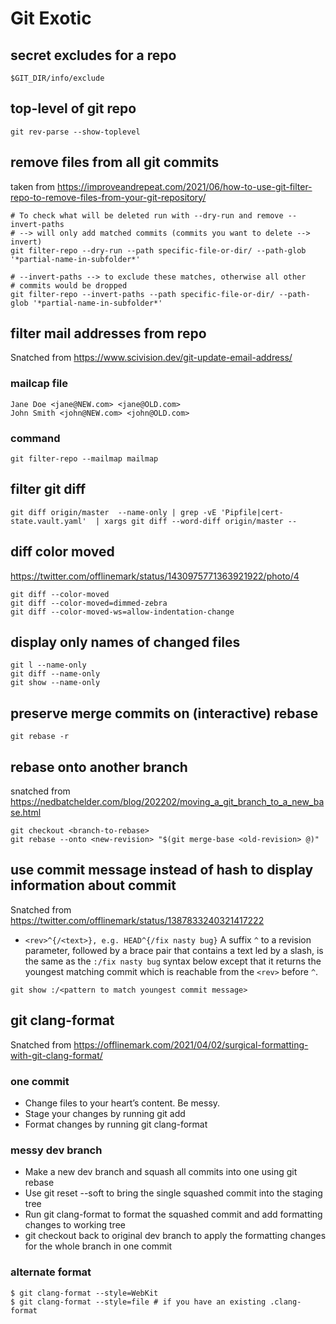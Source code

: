 # Git Exotic

## secret excludes for a repo
```
$GIT_DIR/info/exclude
```

## top-level of git repo

```
git rev-parse --show-toplevel
```

## remove files from all git commits

taken from https://improveandrepeat.com/2021/06/how-to-use-git-filter-repo-to-remove-files-from-your-git-repository/

```
# To check what will be deleted run with --dry-run and remove --invert-paths
# --> will only add matched commits (commits you want to delete --> invert)
git filter-repo --dry-run --path specific-file-or-dir/ --path-glob '*partial-name-in-subfolder*'

# --invert-paths --> to exclude these matches, otherwise all other
# commits would be dropped
git filter-repo --invert-paths --path specific-file-or-dir/ --path-glob '*partial-name-in-subfolder*'

```

## filter mail addresses from repo

Snatched from https://www.scivision.dev/git-update-email-address/

### mailcap file

```
Jane Doe <jane@NEW.com> <jane@OLD.com>
John Smith <john@NEW.com> <john@OLD.com>
```
### command

```
git filter-repo --mailmap mailmap
```

## filter git diff

```
git diff origin/master  --name-only | grep -vE 'Pipfile|cert-state.vault.yaml'  | xargs git diff --word-diff origin/master --
```

## diff color moved
https://twitter.com/offlinemark/status/1430975771363921922/photo/4

```
git diff --color-moved
git diff --color-moved=dimmed-zebra
git diff --color-moved-ws=allow-indentation-change
```

## display only names of changed files

```
git l --name-only
git diff --name-only
git show --name-only
```

## preserve merge commits on (interactive) rebase

```
git rebase -r
```


## rebase onto another branch

snatched from https://nedbatchelder.com/blog/202202/moving_a_git_branch_to_a_new_base.html

```
git checkout <branch-to-rebase>
git rebase --onto <new-revision> "$(git merge-base <old-revision> @)"
```

## use commit message instead of hash to display information about commit

Snatched from https://twitter.com/offlinemark/status/1387833240321417222

  * `<rev>^{/<text>}, e.g. HEAD^{/fix nasty bug}`
  A suffix `^` to a revision parameter, followed by a brace pair that contains a text led by a slash, is the same as the `:/fix nasty bug` syntax below except that it returns the youngest matching commit which is reachable from the `<rev>` before `^`.

```
git show :/<pattern to match youngest commit message>
```

## git clang-format

Snatched from https://offlinemark.com/2021/04/02/surgical-formatting-with-git-clang-format/

### one commit
* Change files to your heart’s content. Be messy.
* Stage your changes by running git add
* Format changes by running git clang-format


### messy dev branch

* Make a new dev branch and squash all commits into one using git rebase
* Use git reset --soft to bring the single squashed commit into the staging tree
* Run git clang-format to format the squashed commit and add formatting changes to working tree
* git checkout back to original dev branch to apply the formatting changes for the whole branch in one commit

### alternate format

```
$ git clang-format --style=WebKit
$ git clang-format --style=file # if you have an existing .clang-format
```

